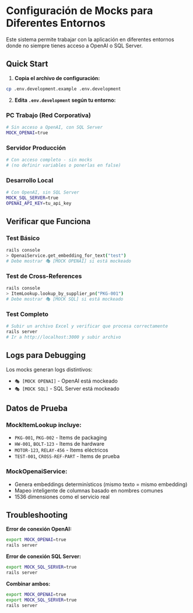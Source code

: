 # Configuración de Mocks para Diferentes Entornos

Este sistema permite trabajar con la aplicación en diferentes entornos donde no siempre tienes acceso a OpenAI o SQL Server.

## Quick Start

1. **Copia el archivo de configuración:**
```bash
cp .env.development.example .env.development
```

2. **Edita `.env.development` según tu entorno:**

### PC Trabajo (Red Corporativa)
```bash
# Sin acceso a OpenAI, con SQL Server
MOCK_OPENAI=true
```

### Servidor Producción  
```bash
# Con acceso completo - sin mocks
# (no definir variables o ponerlas en false)
```

### Desarrollo Local
```bash
# Con OpenAI, sin SQL Server  
MOCK_SQL_SERVER=true
OPENAI_API_KEY=tu_api_key
```

## Verificar que Funciona

### Test Básico
```bash
rails console
> OpenaiService.get_embedding_for_text("test")
# Debe mostrar 🎭 [MOCK OPENAI] si está mockeado
```

### Test de Cross-References
```bash
rails console  
> ItemLookup.lookup_by_supplier_pn("PKG-001")
# Debe mostrar 🎭 [MOCK SQL] si está mockeado
```

### Test Completo
```bash
# Subir un archivo Excel y verificar que procesa correctamente
rails server
# Ir a http://localhost:3000 y subir archivo
```

## Logs para Debugging

Los mocks generan logs distintivos:
- `🎭 [MOCK OPENAI]` - OpenAI está mockeado
- `🎭 [MOCK SQL]` - SQL Server está mockeado

## Datos de Prueba

### MockItemLookup incluye:
- `PKG-001`, `PKG-002` - Items de packaging
- `HW-001`, `BOLT-123` - Items de hardware  
- `MOTOR-123`, `RELAY-456` - Items eléctricos
- `TEST-001`, `CROSS-REF-PART` - Items de prueba

### MockOpenaiService:
- Genera embeddings determinísticos (mismo texto = mismo embedding)
- Mapeo inteligente de columnas basado en nombres comunes
- 1536 dimensiones como el servicio real

## Troubleshooting

**Error de conexión OpenAI:**
```bash
export MOCK_OPENAI=true
rails server
```

**Error de conexión SQL Server:**
```bash
export MOCK_SQL_SERVER=true  
rails server
```

**Combinar ambos:**
```bash
export MOCK_OPENAI=true
export MOCK_SQL_SERVER=true
rails server
```